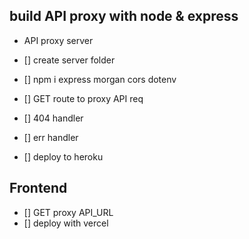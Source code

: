 ## build API proxy with node & express 

 * API proxy server 

 * [] create server folder 
 * [] npm i express morgan cors dotenv 
 * [] GET route to proxy API req 
 * [] 404 handler 
 * [] err handler 
 * [] deploy to heroku 


 ## Frontend 
 * [] GET proxy API_URL 
 * [] deploy with vercel 